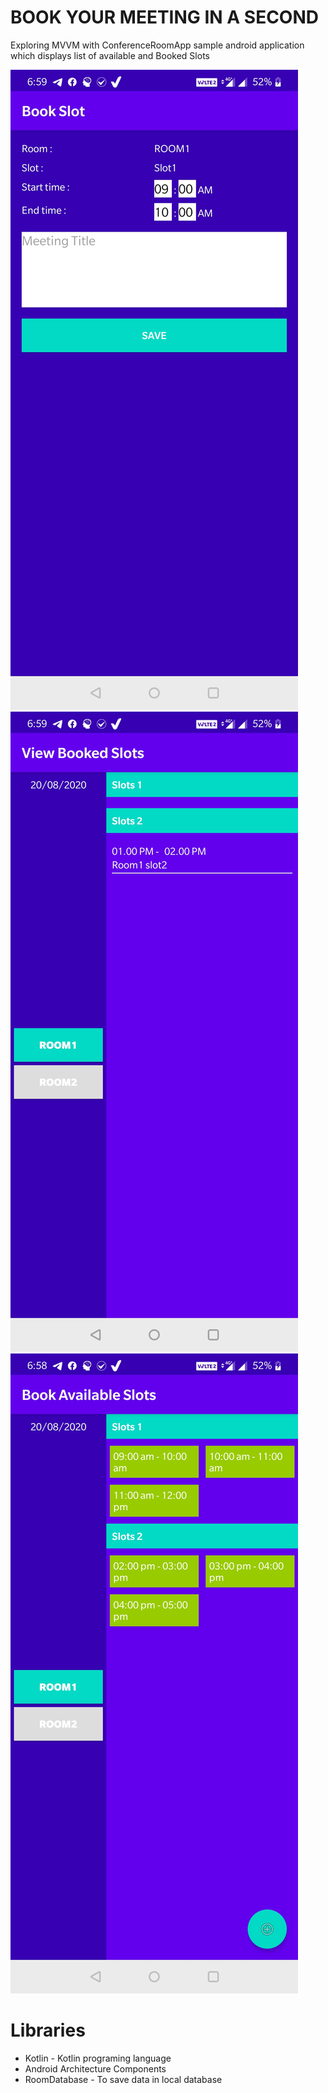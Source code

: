# BOOK YOUR MEETING IN A SECOND
Exploring MVVM with ConferenceRoomApp  sample android application which displays list of available and Booked Slots

![AddMeeting](/image/addMeeting.jpg) ![ViewMeeting](/image/bookedSlots.jpg) ![BookMeeting](/image/slots.jpg)

# Libraries
- Kotlin - Kotlin programing language
- Android Architecture Components
- RoomDatabase - To save data in local database
